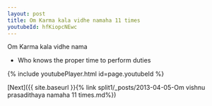 ```yaml
---
layout: post
title: Om Karma kala vidhe namaha 11 times
youtubeId: hfKiopcNEwc
---
```

 
 
Om Karma kala vidhe nama 
 
 -  Who knows the proper time to perform duties 
 
  
 
  
 
 
 
 
 
 


{% include youtubePlayer.html id=page.youtubeId %}
 
[Next]({{ site.baseurl }}{% link  split1/_posts/2013-04-05-Om vishnu prasadithaya namaha 11 times.md%})
 
